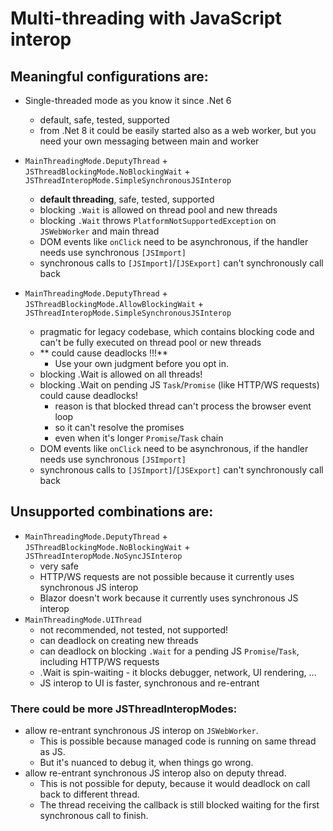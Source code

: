 # Multi-threading with JavaScript interop

## Meaningful configurations are:

 * Single-threaded mode as you know it since .Net 6
    - default, safe, tested, supported
    - from .Net 8 it could be easily started also as a web worker, but you need your own messaging between main and worker
 * `MainThreadingMode.DeputyThread` + `JSThreadBlockingMode.NoBlockingWait` + `JSThreadInteropMode.SimpleSynchronousJSInterop`
    + **default threading**, safe, tested, supported
    + blocking `.Wait` is allowed on thread pool and new threads
    - blocking `.Wait` throws `PlatformNotSupportedException` on `JSWebWorker` and main thread
    - DOM events like `onClick` need to be asynchronous, if the handler needs use synchronous `[JSImport]`
    - synchronous calls to `[JSImport]`/`[JSExport]` can't synchronously call back

 * `MainThreadingMode.DeputyThread` + `JSThreadBlockingMode.AllowBlockingWait` + `JSThreadInteropMode.SimpleSynchronousJSInterop`
    + pragmatic for legacy codebase, which contains blocking code and can't be fully executed on thread pool or new threads
    - ** could cause deadlocks !!!**
        - Use your own judgment before you opt in.
    - blocking .Wait is allowed on all threads!
    - blocking .Wait on pending JS `Task`/`Promise` (like HTTP/WS requests) could cause deadlocks!
        - reason is that blocked thread can't process the browser event loop
        - so it can't resolve the promises
        - even when it's longer `Promise`/`Task` chain
    - DOM events like `onClick` need to be asynchronous, if the handler needs use synchronous `[JSImport]`
    - synchronous calls to `[JSImport]`/`[JSExport]` can't synchronously call back

## Unsupported combinations are:
 * `MainThreadingMode.DeputyThread` + `JSThreadBlockingMode.NoBlockingWait` + `JSThreadInteropMode.NoSyncJSInterop`
    + very safe
    - HTTP/WS requests are not possible because it currently uses synchronous JS interop
    - Blazor doesn't work because it currently uses synchronous JS interop
 * `MainThreadingMode.UIThread`
    - not recommended, not tested, not supported!
    - can deadlock on creating new threads
    - can deadlock on blocking `.Wait` for a pending JS `Promise`/`Task`, including HTTP/WS requests
    - .Wait is spin-waiting - it blocks debugger, network, UI rendering, ...
    + JS interop to UI is faster, synchronous and re-entrant

### There could be more JSThreadInteropModes:
 - allow re-entrant synchronous JS interop on `JSWebWorker`.
    - This is possible because managed code is running on same thread as JS.
    - But it's nuanced to debug it, when things go wrong.
 - allow re-entrant synchronous JS interop also on deputy thread.
    - This is not possible for deputy, because it would deadlock on call back to different thread.
    - The thread receiving the callback is still blocked waiting for the first synchronous call to finish.
